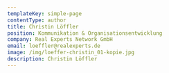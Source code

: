 ```yaml
---
templateKey: simple-page
contentType: author
title: Christin Löffler
position: Kommunikation & Organisationsentwicklung
company: Real Experts Network GmbH
email: loeffler@realexperts.de
image: /img/loeffer-christin_01-kopie.jpg
description: Christin Löffler
---
```

